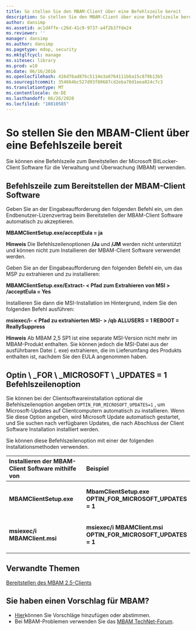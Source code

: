 ```yaml
---
title: So stellen Sie den MBAM-Client über eine Befehlszeile bereit
description: So stellen Sie den MBAM-Client über eine Befehlszeile bereit
author: dansimp
ms.assetid: ac1d4ffe-c26d-41c9-9737-a4f2b37fde24
ms.reviewer: ''
manager: dansimp
ms.author: dansimp
ms.pagetype: mdop, security
ms.mktglfcycl: manage
ms.sitesec: library
ms.prod: w10
ms.date: 06/16/2016
ms.openlocfilehash: 416d76ad876c5114e3a8764111b6a15c879b13b5
ms.sourcegitcommit: 354664bc527d93f80687cd2eba70d1eea024c7c3
ms.translationtype: MT
ms.contentlocale: de-DE
ms.lasthandoff: 06/26/2020
ms.locfileid: "10810585"
---
```

# So stellen Sie den MBAM-Client über eine Befehlszeile bereit


Sie können eine Befehlszeile zum Bereitstellen der Microsoft BitLocker-Client Software für die Verwaltung und Überwachung (MBAM) verwenden.

## Befehlszeile zum Bereitstellen der MBAM-Client Software


Geben Sie an der Eingabeaufforderung den folgenden Befehl ein, um den Endbenutzer-Lizenzvertrag beim Bereitstellen der MBAM-Client Software automatisch zu akzeptieren.

**MBAMClientSetup.exe/acceptEula = ja**

**Hinweis**  Die Befehlszeilenoptionen **/Ju** und **/JM** werden nicht unterstützt und können nicht zum Installieren der MBAM-Client Software verwendet werden.

 

Geben Sie an der Eingabeaufforderung den folgenden Befehl ein, um das MSP zu extrahieren und zu installieren:

**MBAMClientSetup.exe/Extract- &lt; Pfad zum Extrahieren von MSI &gt; /acceptEula = Yes**

Installieren Sie dann die MSI-Installation im Hintergrund, indem Sie den folgenden Befehl ausführen:

**msiexec/i- &lt; Pfad zu extrahierten MSI- &gt; /qb ALLUSERS = 1 REBOOT = ReallySuppress**

**Hinweis**  Ab MBAM 2,5 SP1 ist eine separate MSI-Version nicht mehr im MBAM-Produkt enthalten. Sie können jedoch die MSI-Datei aus der ausführbaren Datei (. exe) extrahieren, die im Lieferumfang des Produkts enthalten ist, nachdem Sie den EULA angenommen haben.

 

## <a href="" id="optin-for-microsoft-updates-1-command-line-option"></a>Optin \ _FOR \ _MICROSOFT \ _UPDATES = 1 Befehlszeilenoption


Sie können bei der Clientsoftwareinstallation optional die Befehlszeilenoption angeben `OPTIN_FOR_MICROSOFT_UPDATES=1` , um Microsoft-Updates auf Clientcomputern automatisch zu installieren. Wenn Sie diese Option angeben, wird Microsoft Update automatisch gestartet, und Sie suchen nach verfügbaren Updates, die nach Abschluss der Client Software Installation installiert werden.

Sie können diese Befehlszeilenoption mit einer der folgenden Installationsmethoden verwenden.

<table>
<colgroup>
<col width="50%" />
<col width="50%" />
</colgroup>
<thead>
<tr class="header">
<th align="left">Installieren der MBAM-Client Software mithilfe von</th>
<th align="left">Beispiel</th>
</tr>
</thead>
<tbody>
<tr class="odd">
<td align="left"><p><strong>MBAMClientSetup.exe</strong></p></td>
<td align="left"><p><strong>MbamClientSetup.exe OPTIN_FOR_MICROSOFT_UPDATES = 1</strong></p></td>
</tr>
<tr class="even">
<td align="left"><p><strong>msiexec/i MBAMClient.msi</strong></p></td>
<td align="left"><p><strong>msiexec/i MBAMClient.msi OPTIN_FOR_MICROSOFT_UPDATES = 1</strong></p></td>
</tr>
</tbody>
</table>

 


## Verwandte Themen


[Bereitstellen des MBAM 2.5-Clients](deploying-the-mbam-25-client.md)

 

 
## Sie haben einen Vorschlag für MBAM?
- [Hier](http://mbam.uservoice.com/forums/268571-microsoft-bitlocker-administration-and-monitoring)können Sie Vorschläge hinzufügen oder abstimmen. 
- Bei MBAM-Problemen verwenden Sie das [MBAM TechNet-Forum](https://social.technet.microsoft.com/Forums/home?forum=mdopmbam).




